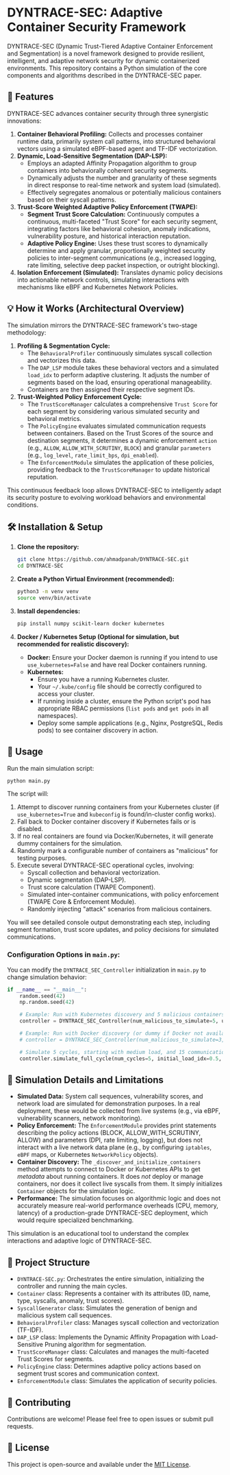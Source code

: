 # DYNTRACE-SEC: Adaptive Container Security Framework

DYNTRACE-SEC (Dynamic Trust-Tiered Adaptive Container Enforcement and Segmentation) is a novel framework designed to provide resilient, intelligent, and adaptive network security for dynamic containerized environments. This repository contains a Python simulation of the core components and algorithms described in the DYNTRACE-SEC paper.

## 🌟 Features

DYNTRACE-SEC advances container security through three synergistic innovations:

1.  **Container Behavioral Profiling:** Collects and processes container runtime data, primarily system call patterns, into structured behavioral vectors using a simulated eBPF-based agent and TF-IDF vectorization.
2.  **Dynamic, Load-Sensitive Segmentation (DAP-LSP):**
    *   Employs an adapted Affinity Propagation algorithm to group containers into behaviorally coherent security segments.
    *   Dynamically adjusts the number and granularity of these segments in direct response to real-time network and system load (simulated).
    *   Effectively segregates anomalous or potentially malicious containers based on their syscall patterns.
3.  **Trust-Score Weighted Adaptive Policy Enforcement (TWAPE):**
    *   **Segment Trust Score Calculation:** Continuously computes a continuous, multi-faceted "Trust Score" for each security segment, integrating factors like behavioral cohesion, anomaly indications, vulnerability posture, and historical interaction reputation.
    *   **Adaptive Policy Engine:** Uses these trust scores to dynamically determine and apply granular, proportionally weighted security policies to inter-segment communications (e.g., increased logging, rate limiting, selective deep packet inspection, or outright blocking).
4.  **Isolation Enforcement (Simulated):** Translates dynamic policy decisions into actionable network controls, simulating interactions with mechanisms like eBPF and Kubernetes Network Policies.

## 💡 How it Works (Architectural Overview)

The simulation mirrors the DYNTRACE-SEC framework's two-stage methodology:

1.  **Profiling & Segmentation Cycle:**
    *   The `BehavioralProfiler` continuously simulates syscall collection and vectorizes this data.
    *   The `DAP_LSP` module takes these behavioral vectors and a simulated `load_idx` to perform adaptive clustering. It adjusts the number of segments based on the load, ensuring operational manageability.
    *   Containers are then assigned their respective segment IDs.
2.  **Trust-Weighted Policy Enforcement Cycle:**
    *   The `TrustScoreManager` calculates a comprehensive `Trust Score` for each segment by considering various simulated security and behavioral metrics.
    *   The `PolicyEngine` evaluates simulated communication requests between containers. Based on the Trust Scores of the source and destination segments, it determines a dynamic enforcement `action` (e.g., `ALLOW`, `ALLOW_WITH_SCRUTINY`, `BLOCK`) and granular `parameters` (e.g., `log_level`, `rate_limit_bps`, `dpi_enabled`).
    *   The `EnforcementModule` simulates the application of these policies, providing feedback to the `TrustScoreManager` to update historical reputation.

This continuous feedback loop allows DYNTRACE-SEC to intelligently adapt its security posture to evolving workload behaviors and environmental conditions.

## 🛠️ Installation & Setup

1.  **Clone the repository:**
    ```bash
    git clone https://github.com/ahmadpanah/DYNTRACE-SEC.git
    cd DYNTRACE-SEC
    ```

2.  **Create a Python Virtual Environment (recommended):**
    ```bash
    python3 -m venv venv
    source venv/bin/activate
    ```

3.  **Install dependencies:**
    ```bash
    pip install numpy scikit-learn docker kubernetes
    ```

4.  **Docker / Kubernetes Setup (Optional for simulation, but recommended for realistic discovery):**
    *   **Docker:** Ensure your Docker daemon is running if you intend to use `use_kubernetes=False` and have real Docker containers running.
    *   **Kubernetes:**
        *   Ensure you have a running Kubernetes cluster.
        *   Your `~/.kube/config` file should be correctly configured to access your cluster.
        *   If running inside a cluster, ensure the Python script's pod has appropriate RBAC permissions (`list pods` and `get pods` in all namespaces).
        *   Deploy some sample applications (e.g., Nginx, PostgreSQL, Redis pods) to see container discovery in action.

## 🚀 Usage

Run the main simulation script:

```bash
python main.py
```

The script will:
1.  Attempt to discover running containers from your Kubernetes cluster (if `use_kubernetes=True` and `kubeconfig` is found/in-cluster config works).
2.  Fall back to Docker container discovery if Kubernetes fails or is disabled.
3.  If no real containers are found via Docker/Kubernetes, it will generate dummy containers for the simulation.
4.  Randomly mark a configurable number of containers as "malicious" for testing purposes.
5.  Execute several DYNTRACE-SEC operational cycles, involving:
    *   Syscall collection and behavioral vectorization.
    *   Dynamic segmentation (DAP-LSP).
    *   Trust score calculation (TWAPE Component).
    *   Simulated inter-container communications, with policy enforcement (TWAPE Core & Enforcement Module).
    *   Randomly injecting "attack" scenarios from malicious containers.

You will see detailed console output demonstrating each step, including segment formation, trust score updates, and policy decisions for simulated communications.

### Configuration Options in `main.py`:

You can modify the `DYNTRACE_SEC_Controller` initialization in `main.py` to change simulation behavior:

```python
if __name__ == "__main__":
    random.seed(42)
    np.random.seed(42)

    # Example: Run with Kubernetes discovery and 5 malicious containers
    controller = DYNTRACE_SEC_Controller(num_malicious_to_simulate=5, use_kubernetes=True)

    # Example: Run with Docker discovery (or dummy if Docker not available) and 3 malicious containers
    # controller = DYNTRACE_SEC_Controller(num_malicious_to_simulate=3, use_kubernetes=False)

    # Simulate 5 cycles, starting with medium load, and 15 communications per cycle
    controller.simulate_full_cycle(num_cycles=5, initial_load_idx=0.5, comm_per_cycle=15)
```

## 🧪 Simulation Details and Limitations

*   **Simulated Data:** System call sequences, vulnerability scores, and network load are simulated for demonstration purposes. In a real deployment, these would be collected from live systems (e.g., via eBPF, vulnerability scanners, network monitoring).
*   **Policy Enforcement:** The `EnforcementModule` provides print statements describing the policy actions (BLOCK, ALLOW_WITH_SCRUTINY, ALLOW) and parameters (DPI, rate limiting, logging), but does not interact with a live network data plane (e.g., by configuring `iptables`, `eBPF` maps, or Kubernetes `NetworkPolicy` objects).
*   **Container Discovery:** The `_discover_and_initialize_containers` method attempts to connect to Docker or Kubernetes APIs to get *metadata* about running containers. It does *not* deploy or manage containers, nor does it collect live syscalls from them. It simply initializes `Container` objects for the simulation logic.
*   **Performance:** The simulation focuses on algorithmic logic and does not accurately measure real-world performance overheads (CPU, memory, latency) of a production-grade DYNTRACE-SEC deployment, which would require specialized benchmarking.

This simulation is an educational tool to understand the complex interactions and adaptive logic of DYNTRACE-SEC.

## 📂 Project Structure

*   `DYNTRACE-SEC.py`: Orchestrates the entire simulation, initializing the controller and running the main cycles.
*   `Container` class: Represents a container with its attributes (ID, name, type, syscalls, anomaly, trust scores).
*   `SyscallGenerator` class: Simulates the generation of benign and malicious system call sequences.
*   `BehavioralProfiler` class: Manages syscall collection and vectorization (TF-IDF).
*   `DAP_LSP` class: Implements the Dynamic Affinity Propagation with Load-Sensitive Pruning algorithm for segmentation.
*   `TrustScoreManager` class: Calculates and manages the multi-faceted Trust Scores for segments.
*   `PolicyEngine` class: Determines adaptive policy actions based on segment trust scores and communication context.
*   `EnforcementModule` class: Simulates the application of security policies.

## 🤝 Contributing

Contributions are welcome! Please feel free to open issues or submit pull requests.

## 📄 License

This project is open-source and available under the [MIT License](LICENSE).
```
